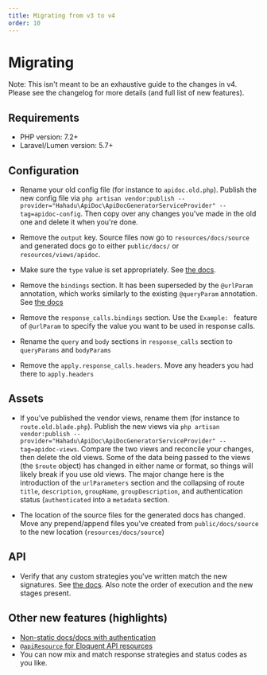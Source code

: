 ```yaml
---
title: Migrating from v3 to v4
order: 10
---
```


# Migrating
Note: This isn't meant to be an exhaustive guide to the changes in v4. Please see the changelog for more details (and full list of new features).

## Requirements
- PHP version: 7.2+
- Laravel/Lumen version: 5.7+

## Configuration 
- Rename your old config file (for instance to `apidoc.old.php`). Publish the new config file via `php artisan vendor:publish --provider="Hahadu\ApiDoc\ApiDocGeneratorServiceProvider" --tag=apidoc-config`. Then copy over any changes you've made in the old one and delete it when you're done.

- Remove the `output` key. Source files now go to `resources/docs/source` and generated docs go to either `public/docs/` or `resources/views/apidoc`.

- Make sure the `type` value is set appropriately. See [the docs](/docs/laravel-apidoc-generator/getting-started/configuration). 

- Remove the `bindings` section. It has been superseded by the `@urlParam` annotation, which works similarly to the existing `@queryParam` annotation. See [the docs](/docs/laravel-apidoc-generator/getting-started/documenting-your-api)

- Remove the `response_calls.bindings` section. Use the `Example: ` feature of `@urlParam` to specify the value you want to be used in response calls.

- Rename the `query` and `body` sections in `response_calls` section to `queryParams` and `bodyParams`

- Remove the `apply.response_calls.headers`. Move any headers you had there to `apply.headers` 

## Assets
- If you've published the vendor views, rename them (for instance to `route.old.blade.php`). Publish the new views via `php artisan vendor:publish --provider="Hahadu\ApiDoc\ApiDocGeneratorServiceProvider" --tag=apidoc-views`. Compare the two views and reconcile your changes, then delete the old views. Some of the data being passed to the views (the `$route` object) has changed in either name or format, so things will likely break if you use old views.
The major change here is the introduction of the `urlParameters` section and the collapsing of route `title`, `description`, `groupName`, `groupDescription`, and authentication status (`authenticated` into a `metadata` section.

- The location of the source files for the generated docs has changed. Move any prepend/append files you've created from `public/docs/source` to the new location (`resources/docs/source`)

## API
- Verify that any custom strategies you've written match the new signatures. See [the docs](/docs/laravel-apidoc-generator/extending/plugins). Also note the order of execution and the new stages present.

## Other new features (highlights)
- [Non-static docs/docs with authentication](/docs/laravel-apidoc-generator/getting-started/configuration)
- [`@apiResource` for Eloquent API resources](/docs/laravel-apidoc-generator/getting-started/documenting-your-api)
- You can now mix and match response strategies and status codes as you like.
